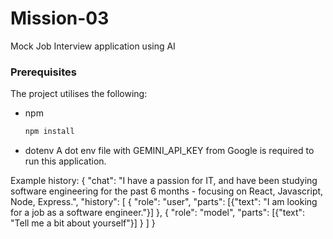 # Mission-03
Mock Job Interview application using AI

### Prerequisites
The project utilises the following: 

* npm
  ```sh
  npm install
  ```

* dotenv
A dot env file with GEMINI_API_KEY from Google is required to run this application. 


Example history: 
{
    "chat": "I have a passion for IT, and have been studying software engineering for the past 6 months - focusing on React, Javascript, Node, Express.",
    "history": [
        {
    "role": "user",
    "parts": [{"text": "I am looking for a job as a software engineer."}]
  },
  {
    "role": "model",
    "parts": [{"text": "Tell me a bit about yourself"}]
  }
    ]
}